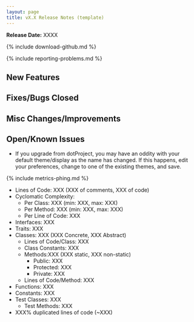 ```yaml
---
layout: page
title: vX.X Release Notes (template)
---
```


**Release Date:** XXXX

{% include download-github.md %}

{% include reporting-problems.md %}

## New Features

## Fixes/Bugs Closed

## Misc Changes/Improvements

## Open/Known Issues

*  If you upgrade from dotProject, you may have an oddity with your default theme/display as the name has changed.  If this happens, edit your preferences, change to one of the existing themes, and save.

{% include metrics-phing.md %}

* Lines of Code: XXX (XXX of comments, XXX of code)
* Cyclomatic Complexity:
  * Per Class: XXX (min: XXX, max: XXX)
  * Per Method: XXX (min: XXX, max: XXX)
  * Per Line of Code: XXX
* Interfaces: XXX
* Traits: XXX
* Classes: XXX (XXX Concrete, XXX Abstract)
  * Lines of Code/Class: XXX
  * Class Constants: XXX
  * Methods:XXX (XXX static, XXX non-static)
    * Public: XXX
    * Protected: XXX
    * Private: XXX
  * Lines of Code/Method: XXX
* Functions: XXX
* Constants: XXX
* Test Classes: XXX
  * Test Methods: XXX
* XXX% duplicated lines of code (~XXX)